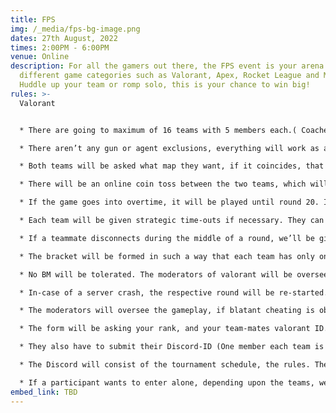 ```yaml
---
title: FPS
img: /_media/fps-bg-image.png
dates: 27th August, 2022
times: 2:00PM - 6:00PM
venue: Online
description: For all the gamers out there, the FPS event is your arena with
  different game categories such as Valorant, Apex, Rocket League and Minecraft.
  Huddle up your team or romp solo, this is your chance to win big!
rules: >-
  Valorant


  * There are going to maximum of 16 teams with 5 members each.( Coaches are allowed-1)\

  * There aren’t any gun or agent exclusions, everything will work as a normal competitive game.\

  * Both teams will be asked what map they want, if it coincides, that will be played, if not, it’ll be decided by a random generator.

  * There will be an online coin toss between the two teams, which will decide who attacks/defends first.

  * If the game goes into overtime, it will be played until round 20. If it extends, we will ask you to play a spike rush game, which decides the winner.

  * Each team will be given strategic time-outs if necessary. They can only be availed at the start of a round (During the buy-phase). The time-outs can be availed once during attacking and defending.

  * If a teammate disconnects during the middle of a round, we’ll be giving a technical time-out during the next round’s buy phase. This also can be availed only twice.

  * The bracket will be formed in such a way that each team has only one-shot, and there will be no losers bracket.

  * No BM will be tolerated. The moderators of valorant will be overseeing every match. Participants will be disqualified if hate speech, religious, racist terms are used in game chat. No toxicity is allowed.

  * In-case of a server crash, the respective round will be re-started.

  * The moderators will oversee the gameplay, if blatant cheating is observed, or there is proof. Depending upon the severity of the situation the cheating player will be banned from the tournament or the team will instantly be disqualified.

  * The form will be asking your rank, and your team-mates valorant ID. Only the team’s IGL has to submit the form, and write the other team-mates RIOT-ID. They must not change it during the tournament.

  * They also have to submit their Discord-ID (One member each team is enough which will be IGL).

  * The Discord will consist of the tournament schedule, the rules. There will be multiple channels and VC’s, teams can scrim if they wish to before the tournament.

  * If a participant wants to enter alone, depending upon the teams, we’ll be putting you in a random team to fill it out.
embed_link: TBD
---
```

